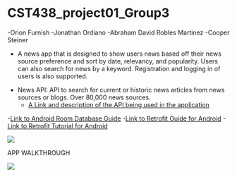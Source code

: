 # CST438_project01_Group3

-Orion Furnish
-Jonathan Ordiano
-Abraham David Robles Martinez
-Cooper Steiner

* A news app that is designed to show users news based off their news source preference and sort by date, relevancy, and popularity. Users can also search for news by a keyword. Registration and logging in of users is also supported.

- News API: API to search for current or historic news articles from news sources or blogs. Over 80,000 news sources. 
    - [A Link and description of the API being used in the application](https://newsapi.org/)

-[Link to Android Room Database Guide](https://developer.android.com/jetpack/androidx/releases/room)
-[Link to Retrofit Guide for Android](https://square.github.io/retrofit/)
-[Link to Retrofit Tutorial for Android](https://learntodroid.com/consuming-a-rest-api-using-retrofit2-with-the-mvvm-pattern-in-android/)


![](https://i.imgur.com/I1qAk94.jpg)

APP WALKTHROUGH

![](https://i.imgur.com/bS9WIZE.gif)
